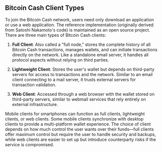 ## Bitcoin Cash Client Types

To join the Bitcoin Cash network, users need only download an application or use a web application. The reference implementation (originally derived from Satoshi Nakamoto's code) is maintained as an open source project. There are three main types of Bitcoin Cash clients:

1. **Full Client**: Also called a "full node," stores the complete history of all Bitcoin Cash transactions, manages wallets, and can initiate transactions directly on the network. Like a standalone email server, it handles all protocol aspects without relying on third parties.

2. **Lightweight Client**: Stores the user's wallet but depends on third-party servers for access to transactions and the network. Similar to an email client connecting to a mail server, it trusts external servers for transaction validation.

3. **Web Client**: Accessed through a web browser with the wallet stored on third-party servers, similar to webmail services that rely entirely on external infrastructure.

Mobile clients for smartphones can function as full clients, lightweight clients, or web clients. Some mobile clients synchronize with desktop clients to provide a multi-platform wallet experience. The choice of client depends on how much control the user wants over their funds—full clients offer maximum control but require the user to handle security and backups, while web clients are easier to set up but introduce counterparty risks if the service is compromised.